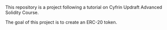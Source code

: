 This repository is a project following a tutorial on Cyfrin Updraft Advanced Solidity Course.

The goal of this project is to create an ERC-20 token. 